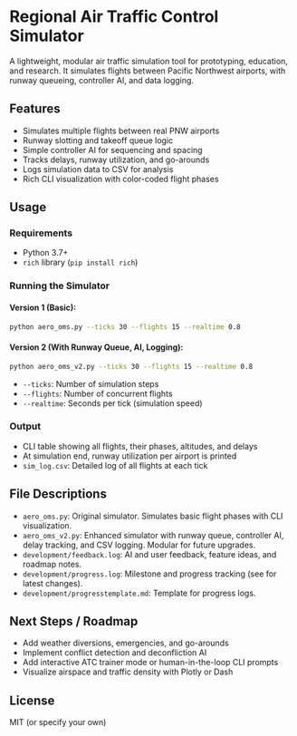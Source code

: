 # Regional Air Traffic Control Simulator

A lightweight, modular air traffic simulation tool for prototyping, education, and research. It simulates flights between Pacific Northwest airports, with runway queueing, controller AI, and data logging.

## Features
- Simulates multiple flights between real PNW airports
- Runway slotting and takeoff queue logic
- Simple controller AI for sequencing and spacing
- Tracks delays, runway utilization, and go-arounds
- Logs simulation data to CSV for analysis
- Rich CLI visualization with color-coded flight phases

## Usage

### Requirements
- Python 3.7+
- `rich` library (`pip install rich`)

### Running the Simulator

#### Version 1 (Basic):
```bash
python aero_oms.py --ticks 30 --flights 15 --realtime 0.8
```

#### Version 2 (With Runway Queue, AI, Logging):
```bash
python aero_oms_v2.py --ticks 30 --flights 15 --realtime 0.8
```
- `--ticks`: Number of simulation steps
- `--flights`: Number of concurrent flights
- `--realtime`: Seconds per tick (simulation speed)

### Output
- CLI table showing all flights, their phases, altitudes, and delays
- At simulation end, runway utilization per airport is printed
- `sim_log.csv`: Detailed log of all flights at each tick

## File Descriptions
- `aero_oms.py`: Original simulator. Simulates basic flight phases with CLI visualization.
- `aero_oms_v2.py`: Enhanced simulator with runway queue, controller AI, delay tracking, and CSV logging. Modular for future upgrades.
- `development/feedback.log`: AI and user feedback, feature ideas, and roadmap notes.
- `development/progress.log`: Milestone and progress tracking (see for latest changes).
- `development/progresstemplate.md`: Template for progress logs.

## Next Steps / Roadmap
- Add weather diversions, emergencies, and go-arounds
- Implement conflict detection and deconfliction AI
- Add interactive ATC trainer mode or human-in-the-loop CLI prompts
- Visualize airspace and traffic density with Plotly or Dash

## License
MIT (or specify your own) 
